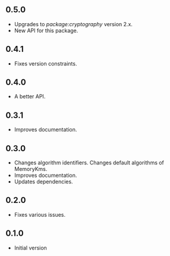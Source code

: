 ## 0.5.0
  * Upgrades to _package:cryptography_ version 2.x.
  * New API for this package.

## 0.4.1
  * Fixes version constraints.

## 0.4.0
  * A better API.

## 0.3.1
  * Improves documentation.

## 0.3.0
  * Changes algorithm identifiers. Changes default algorithms of MemoryKms.
  * Improves documentation.
  * Updates dependencies.

## 0.2.0
  * Fixes various issues.

## 0.1.0
  * Initial version